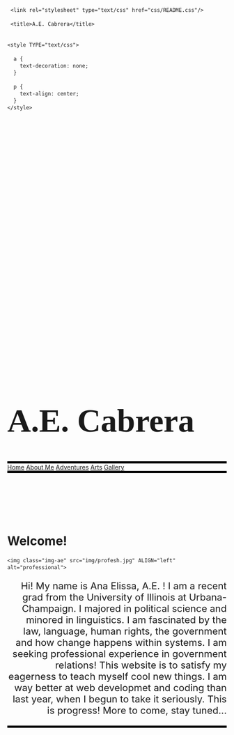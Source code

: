 
<html lang="en" class="js">


<head>

  
     <link rel="stylesheet" type="text/css" href="css/README.css"/>

     <title>A.E. Cabrera</title>

    
    <style TYPE="text/css">
     
      a {
        text-decoration: none;
      }

      p {
        text-align: center; 
      }
    </style>

</head>

<div style="background-image: url('img/megradquad.jpg'); background-position: bottom ; x-index: 500; background-position: fixed; padding-top: 550px; padding-bottom: 100px; ">

  <body>
    <h1 style="font-family:fantasy;font-size: 75px;">A.E. Cabrera</h1>
    <div id="titlebar" style="border-top: 5px solid black; border-bottom: 5px solid black;">
        <a id="homebutton" class="titlebar" href="home.html">Home</a>
        <a id="aboutmebutton" class="titlebar" href="aboutme.html">About Me</a>
        <a id="adventuresbutton" class="titlebar" href="adventures.html">Adventures</a>
        <a id="blogbutton" class="titlebar" href="arts.html">Arts</a>
        <a id="gallerybutton" class="titlebar" href="gallery.html">Gallery</a> 
      </div>  
  </body>
</div>

<div>
    <h1>Welcome!</h1>

    <img class="img-ae" src="img/profesh.jpg" ALIGN="left" alt="professional">
    

   <p style="font-size:22px;font;text-align:right;">Hi! My name is Ana Elissa, A.E. ! I am a recent grad from the University of Illinois at Urbana-Champaign. I majored in political science and minored in linguistics. I am fascinated by the law, language, human rights, the government and how change happens within systems. I am seeking professional experience in government relations! This website is to satisfy my eagerness to teach myself cool new things. I am way better at web developmet and coding than last year, when I begun to take it seriously. This is progress! More to come, stay tuned...</p>

     
</div>

<div style="background-image: url('img/br/newilogo.jpeg'); background-position: top; z-index: 2; background-position: fixed; padding-top: 100px; padding-bottom: 60px; border-top: 5px solid black;"> 
</div>

</html>